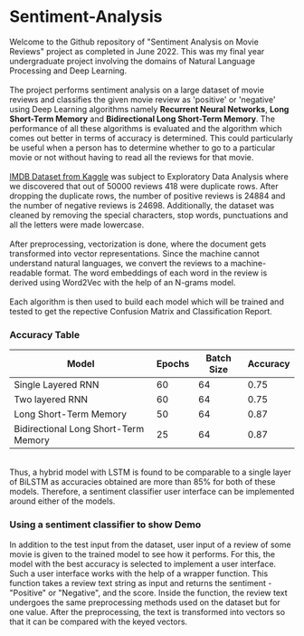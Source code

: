# Sentiment-Analysis

Welcome to the Github repository of "Sentiment Analysis on Movie Reviews" project as completed in June 2022. This was my final year undergraduate project involving the domains of Natural Language Processing and Deep Learning. <br><br>
The project performs sentiment analysis on a large dataset of movie reviews and classifies the given movie review as 'positive' or 'negative' using Deep Learning algorithms namely **Recurrent Neural Networks**, **Long Short-Term Memory** and **Bidirectional Long Short-Term Memory**. The performance of all these algorithms is evaluated and the algorithm which comes out better in terms of accuracy is determined. This could particularly be useful when a person has to determine whether to go to a particular movie or not without having to read all the reviews for that movie. 
<br><br>
[IMDB Dataset from Kaggle](https://www.kaggle.com/lakshmi25npathi/imdb-dataset-of-50k-movie-reviews) was subject to Exploratory Data Analysis where we discovered that out of 50000 reviews 418 were duplicate rows. After dropping the duplicate rows, the number of positive reviews is 24884 and the number of negative reviews is 24698. Additionally, the dataset was cleaned by removing the special characters, stop words, punctuations and all the letters were made lowercase.
<br><br>
After preprocessing, vectorization is done, where the document gets transformed into vector representations. Since the machine cannot understand natural languages, we convert the reviews to a machine-readable format. The word embeddings of each word in the review is derived using Word2Vec with the help of an N-grams model. 
<br><br>
Each algorithm is then used to build each model which will be trained and tested to get the repective Confusion Matrix and Classification Report.
### Accuracy Table
| Model | Epochs | Batch Size | Accuracy|
|-------|--------|------------|---------|
| Single Layered RNN | 60 | 64 | 0.75 |
| Two layered RNN | 60 | 64 | 0.75 |
| Long Short-Term Memory | 50 | 64 | 0.87 |
| Bidirectional Long Short-Term Memory | 25 | 64 | 0.87 |

<br>
Thus, a hybrid model with LSTM is found to be comparable to a single layer of BiLSTM as accuracies obtained are more than 85% for both of these models. Therefore, a sentiment classifier user interface can be implemented around either of the models.

### Using a sentiment classifier to show Demo
In addition to the test input from the dataset, user input of a review of some movie is given to the trained model to see how it performs. For this, the model with the best accuracy is selected to implement a user interface. Such a user interface works with the help of a wrapper function. This function takes a review text string as input and returns the sentiment - "Positive" or "Negative", and the score. Inside the function, the review text undergoes the same preprocessing methods used on the dataset but for one value. After the preprocessing, the text is transformed into vectors so that it can be compared with the keyed vectors.
